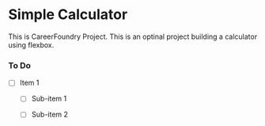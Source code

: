 # Simple Calculator
This is CareerFoundry Project.
This is an optinal project building a calculator using flexbox.


### To Do
- [ ] Item 1
	- [ ] Sub-item 1
	- [ ] Sub-item 2


